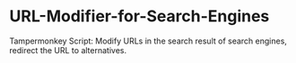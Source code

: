 # URL-Modifier-for-Search-Engines
Tampermonkey Script: Modify URLs in the search result of search engines, redirect the URL to alternatives.

